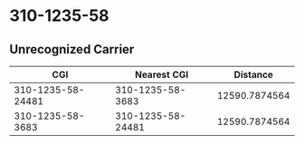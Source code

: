 # 310-1235-58
## Unrecognized Carrier


| CGI | Nearest CGI | Distance |
|-----|-------------|----------|
| 310-1235-58-24481 | 310-1235-58-3683 | 12590.7874564 |
| 310-1235-58-3683 | 310-1235-58-24481 | 12590.7874564 |
